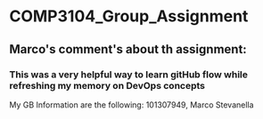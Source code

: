 # COMP3104_Group_Assignment

## Marco's comment's about th assignment:

### This was a very helpful way to learn gitHub flow while refreshing my memory on DevOps concepts

My GB Information are the following: 101307949, Marco Stevanella
